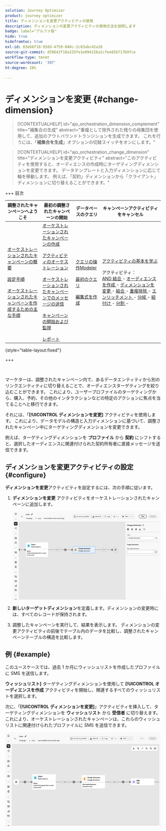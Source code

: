 ```yaml
---
solution: Journey Optimizer
product: journey optimizer
title: ディメンションを変更アクティビティの使用
description: ディメンションの変更アクティビティの使用方法を説明します
badge: label="アルファ版"
hide: true
hidefromtoc: true
exl-id: 83e66f10-93dd-4759-840c-2c83abc42a28
source-git-commit: d59643f18a335fe1e094156a1cfee65b717b9fce
workflow-type: tm+mt
source-wordcount: '397'
ht-degree: 28%

---
```


# ディメンションを変更 {#change-dimension}

>[!CONTEXTUALHELP]
>id="ajo_orchestration_dimension_complement"
>title="補集合の生成"
>abstract="重複として除外された残りの母集団を使用して、追加のアウトバウンドトランジションを生成できます。 これを行うには、「**補集合を生成**」オプションの切替スイッチをオンにします。"

>[!CONTEXTUALHELP]
>id="ajo_orchestration_change_dimension"
>title="ディメンションを変更アクティビティ"
>abstract="このアクティビティを使用すると、オーディエンスの作成時にターゲティングディメンションを変更できます。 データテンプレートと入力ディメンションに応じて軸を移動します。 例えば、「契約」ディメンションから「クライアント」ディメンションに切り替えることができます。"

+++ 目次

| 調整されたキャンペーンへようこそ | 最初の調整されたキャンペーンの開始 | データベースのクエリ | キャンペーンアクティビティをキャンセル |
|---|---|---|---|
| [ オーケストレーションされたキャンペーンの概要 ](../gs-orchestrated-campaigns.md)<br/><br/>[ 設定手順 ](../configuration-steps.md)<br/><br/>[ オーケストレーションされたキャンペーンを作成するための主な手順 ](../gs-campaign-creation.md) | [ オーケストレーションされたキャンペーンの作成 ](../create-orchestrated-campaign.md)<br/><br/>[ アクティビティのオーケストレーション ](../orchestrate-activities.md)<br/><br/>[ オーケストレーションされたキャンペーンでのメッセージの送信 ](../send-messages.md)<br/><br/>[ キャンペーンの開始および監視 ](../start-monitor-campaigns.md)<br/><br/>[ レポート ](../reporting-campaigns.md) | [ クエリの操作Modeler](../orchestrated-rule-builder.md)<br/><br/>[ 最初のクエリ ](../build-query.md)<br/><br/>[ 編集式を作成 ](../edit-expressions.md) | [ アクティビティの基本を学ぶ ](about-activities.md)<br/><br/> アクティビティ：<br/>[AND 結合 ](and-join.md) - [ オーディエンスを作成 ](build-audience.md) - [ ディメンションを変更 ](change-dimension.md) - [ 結合 ](combine.md) - [ 重複排除 ](deduplication.md) - [ エンリッチメント ](enrichment.md) - [ 分岐 ](fork.md) - [ 紐付け ](reconciliation.md) - [ 分割 ](split.md) [ ](wait.md) - |

{style="table-layout:fixed"}

+++

<br/>

マーケターは、調整されたキャンペーン内で、あるデータエンティティから別のリンクエンティティに切り替えることで、オーディエンスターゲティングを絞り込むことができます。 これにより、ユーザープロファイルのターゲティングから、購入、予約、その他のインタラクションなどの特定のアクションに焦点を当てることへと移行できます。

それには、「**[!UICONTROL ディメンションを変更]** アクティビティを使用します。 これにより、データモデルの構造と入力ディメンションに基づいて、調整されたキャンペーン中にターゲティングディメンションを変更できます。

例えば、ターゲティングディメンションを **プロファイル** から **契約** にシフトすると、選択したオーディエンスに関連付けられた契約所有者に直接メッセージを送信できます。

<!--
>[!IMPORTANT]
>
>Please note that the **[!UICONTROL Change Dimension]** and **[!UICONTROL Change Data source]** activities should not be added in one row. If you need to use both activities consecutively, make sure you include an **[!UICONTROL Enrichement]** activity in between them. This ensures proper execution and prevents potential conflicts or errors.-->

## ディメンションを変更アクティビティの設定 {#configure}

**ディメンションを変更**&#x200B;アクティビティを設定するには、次の手順に従います。

1. **ディメンションを変更** アクティビティをオーケストレーションされたキャンペーンに追加します。

   ![](../assets/change-dimension.png)

1. **新しいターゲットディメンション**&#x200B;を定義します。ディメンションの変更時には、すべてのレコードが保持されます。

1. 調整したキャンペーンを実行して、結果を表示します。 ディメンションの変更アクティビティの前後でテーブル内のデータを比較し、調整されたキャンペーンテーブルの構造を比較します。

## 例 {#example}

このユースケースでは、過去 1 か月にウィッシュリストを作成したプロファイルに SMS を送信します。

**ウィッシュリスト]** ターゲティングディメンションを使用して **[!UICONTROL オーディエンスを作成** アクティビティを開始し、関連するすべてのウィッシュリストを選択します。

次に、「**[!UICONTROL ディメンションを変更]**」アクティビティを挿入して、ターゲティングディメンションを **ウィッシュリスト** から **受信者** に切り替えます。 これにより、オーケストレーションされたキャンペーンは、これらのウィッシュリストに関連付けられたプロファイルに SMS を送信できます。

![](../assets/change-dimension-example.png)
